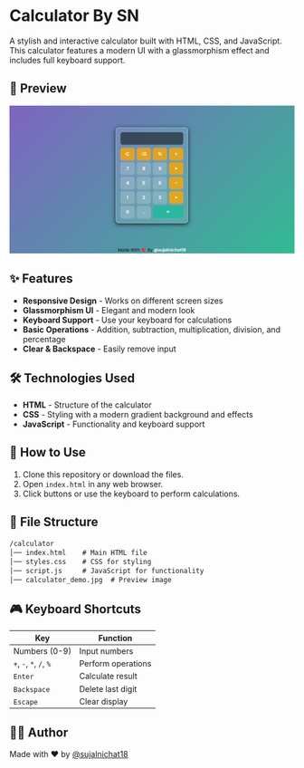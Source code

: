 # Calculator By SN 

A stylish and interactive calculator built with HTML, CSS, and JavaScript. This calculator features a modern UI with a glassmorphism effect and includes full keyboard support.  

## 📸 Preview  
![Calculator Preview](calculator_demo.jpg)  

## ✨ Features  
- **Responsive Design** - Works on different screen sizes  
- **Glassmorphism UI** - Elegant and modern look  
- **Keyboard Support** - Use your keyboard for calculations  
- **Basic Operations** - Addition, subtraction, multiplication, division, and percentage  
- **Clear & Backspace** - Easily remove input  

## 🛠️ Technologies Used  
- **HTML** - Structure of the calculator  
- **CSS** - Styling with a modern gradient background and effects  
- **JavaScript** - Functionality and keyboard support  

## 🚀 How to Use  
1. Clone this repository or download the files.  
2. Open `index.html` in any web browser.  
3. Click buttons or use the keyboard to perform calculations.  

## 📜 File Structure  
```
/calculator
│── index.html    # Main HTML file  
│── styles.css    # CSS for styling  
│── script.js     # JavaScript for functionality  
│── calculator_demo.jpg  # Preview image  
```

## 🎮 Keyboard Shortcuts  
| Key | Function |
|------|-----------|
| Numbers (0-9) | Input numbers |
| `+`, `-`, `*`, `/`, `%` | Perform operations |
| `Enter` | Calculate result |
| `Backspace` | Delete last digit |
| `Escape` | Clear display |

## 👨‍💻 Author  
Made with ❤️ by [@sujalnichat18](https://www.linkedin.com/in/sujal-nichat-1811sn/)  
